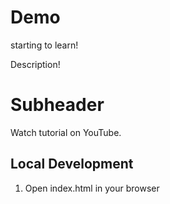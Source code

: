 # Demo

starting to learn!

Description!

# Subheader

Watch tutorial on YouTube.


## Local Development

1. Open index.html in your browser